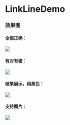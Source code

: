 # LinkLineDemo

### 效果图

#### 全部正确：

![](https://imgconvert.csdnimg.cn/aHR0cHM6Ly90aW55dG9uZ3RvbmctMTI1NTY4ODQ4Mi5jb3MuYXAtYmVpamluZy5teXFjbG91ZC5jb20vTWFyLTI0LTIwMjAlMjAyMC01Ny0zNC5naWY)

#### 有对有错：

![](https://imgconvert.csdnimg.cn/aHR0cHM6Ly90aW55dG9uZ3RvbmctMTI1NTY4ODQ4Mi5jb3MuYXAtYmVpamluZy5teXFjbG91ZC5jb20vTWFyLTI0LTIwMjAlMjAyMC01Ny0xOS5naWY)

#### 结果展示，纯黑色：

![](https://imgconvert.csdnimg.cn/aHR0cHM6Ly90aW55dG9uZ3RvbmctMTI1NTY4ODQ4Mi5jb3MuYXAtYmVpamluZy5teXFjbG91ZC5jb20vV1gyMDIwMDMyNC0yMTIwMzUlNDAyeC5wbmc?x-oss-process=image/format,png)

#### 支持图片：

![](https://imgconvert.csdnimg.cn/aHR0cHM6Ly90aW55dG9uZ3RvbmctMTI1NTY4ODQ4Mi5jb3MuYXAtYmVpamluZy5teXFjbG91ZC5jb20vTWFyLTI0LTIwMjAlMjAyMi0xNy0wMS5naWY)
